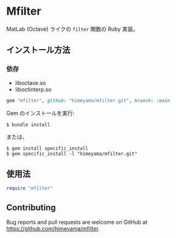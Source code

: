 # Mfilter
MatLab (Octave) ライクの `filter` 関数の Ruby 実装。

## インストール方法

### 依存
- liboctave.so
- liboctinterp.so

```ruby
gem "mfilter", github: "himeyama/mfilter.git", branch: :main
```

Gem のインストールを実行:

    $ bundle install

または、

    $ gem install specific_install
    $ gem specific_install -l "himeyama/mfilter.git"

## 使用法

```ruby
require "mfilter"
```

## Contributing

Bug reports and pull requests are welcome on GitHub at https://github.com/himeyama/mfilter.
